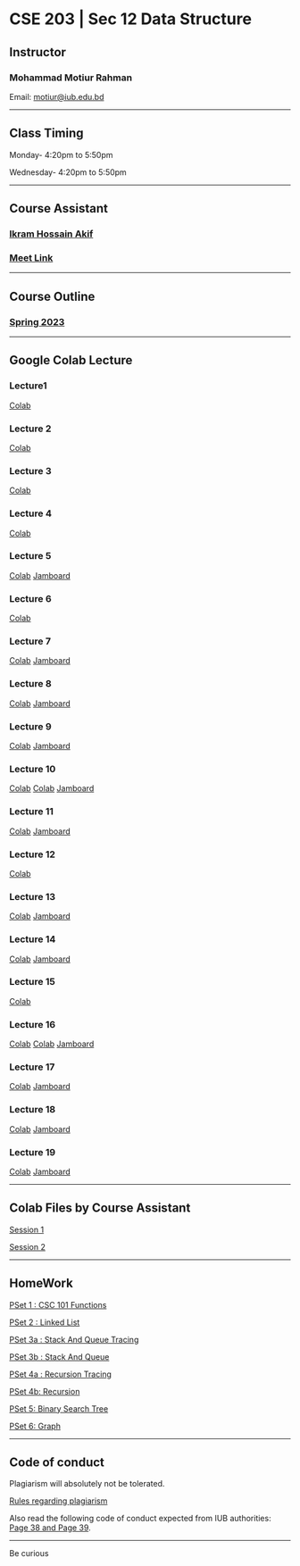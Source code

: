 # CSE 203 | Sec 12 Data Structure

## Instructor
### Mohammad Motiur Rahman
Email: motiur@iub.edu.bd

* * *

## Class Timing

Monday- 4:20pm to 5:50pm

Wednesday- 4:20pm to 5:50pm

* * *

## Course Assistant
### [Ikram Hossain Akif](mailto:2130734@iub.edu.bd)
### [Meet Link](https://meet.google.com/oct-ptzn-qbj) 

* * *

## Course Outline

### [Spring 2023](https://drive.google.com/file/d/1z54mqMOghtS7a8FLOoKlwdsRTY9zzTQS/view?usp=sharing)

* * *

## Google Colab Lecture 

### Lecture1

[Colab](https://colab.research.google.com/drive/16u2FJlFIHA-PnizMfVaMIs9kgN2iyOwf?usp=sharing)

### Lecture 2

[Colab](https://colab.research.google.com/drive/1LkM8C177yFEQcau9R_ZPWS1anK5ZoorI?usp=sharing)

### Lecture 3

[Colab](https://colab.research.google.com/drive/1S--h9Fyc2Xd_sGxoJQdGXMya0ob-Woy-?usp=sharing)

### Lecture 4

[Colab](https://colab.research.google.com/drive/1u_6mEFvgRJ9BeVCoVZZ62kLOu3BmQq0D?usp=sharing)

### Lecture 5

[Colab](https://colab.research.google.com/drive/1fmLvEup8H3TK0Ctq6cCC63o7M7MgFuE7?usp=sharing)
[Jamboard](https://jamboard.google.com/d/1AIcdyGTRBaTosJ6KJJsqV0waIfW9jrzSRhKylnuU6pU/edit?usp=sharing)

### Lecture 6

[Colab](https://colab.research.google.com/drive/1ZlDQNf19wjz5yB6zuQZsOvRneK1YAk6j?usp=sharing)


### Lecture 7

[Colab](https://colab.research.google.com/drive/1RVCWo8A7d9pGiyFQUcBbaps61d6ya4b2?usp=sharing)
[Jamboard](https://jamboard.google.com/d/1NbFfttj_zKBJ2QMub6CnTWaa_PFrlQB8_GIqiS85mWQ/edit?usp=sharing)

### Lecture 8

[Colab](https://colab.research.google.com/drive/1vLB6bAtOttNy5qZDn_DItJz1pOBM36Gf?usp=sharing)
[Jamboard](https://jamboard.google.com/d/1bUZi3HGKH0--KEohhWqGtGwZT32QB8A8dXvGqLi4DgE/edit?usp=sharing)

### Lecture 9

[Colab](https://colab.research.google.com/drive/1vTi8s4pvXSv4Lb4xSPCqYP2Lv_HqOQA1?usp=sharing)
[Jamboard](https://jamboard.google.com/d/1y7k9xhB_e092nXZ5hzABESEtP89btHgwz2fq29MnWFE/edit?usp=sharing)

### Lecture 10

[Colab](https://colab.research.google.com/drive/1grkMfpOPqhfzC-6gU4Lxx5-ySQe5Q1Iv?usp=sharing)
[Colab](https://colab.research.google.com/drive/1O4xuY7chvODdMZ9erXAf6Cm9EVfD4AZ0?usp=sharing)
[Jamboard](https://jamboard.google.com/d/1JY1xn0K6wPAlQnYQOhNTqyvMMm_2OOGB7THumKhoPUw/edit?usp=sharing)

### Lecture 11

[Colab](https://colab.research.google.com/drive/1FXOUnp5BLEZramlgw-pQbLLFSvGhwx__?usp=sharing)
[Jamboard](https://jamboard.google.com/d/1EzAvqsvwRjn9QzORgnVfb3P1qxIb17V66VWyXaSOuCw/edit?usp=sharing)

### Lecture 12

[Colab](https://colab.research.google.com/drive/1Tb46LQc27KN7jppukw-oYFjSI6HyFbYO?usp=sharing)

### Lecture 13

[Colab](https://colab.research.google.com/drive/1-LyA3obo1FG_ykObhedBRv4GDy61gN6z?usp=sharing)
[Jamboard](https://jamboard.google.com/d/1einUhqMgK6lfKMFL7sBr48vHr1Yqj0RD_80WXW7HnJQ/edit?usp=sharing)

### Lecture 14

[Colab](https://colab.research.google.com/drive/1U5u-Rqb9BSnfqb-Sc_dye3aWFzWAZkJ5?usp=sharing)
[Jamboard](https://jamboard.google.com/d/1WrAPo4xtXl4EwUMEHLiIKKjDPe0N2zUYu1yOhsxHzAQ/edit?usp=sharing)

### Lecture 15

[Colab](https://colab.research.google.com/drive/1Rw1jtYUAQNB9VREwJ_loTjCq0sSK4Y-b?usp=sharing)

### Lecture 16

[Colab](https://colab.research.google.com/drive/1XzyjE-fqz7SRCpDAuBQbbjNPl9dwK4yA?usp=sharing)
[Colab](https://colab.research.google.com/drive/10YtHYX7-dmUpLaFJheTx-LuBJQlhx9HO?usp=sharing)
[Jamboard](https://jamboard.google.com/d/1OTvTuyCl9rwvuoSVHO8b6PuhAICAVitvVmEYs1Ucj68/edit?usp=sharing)

### Lecture 17

[Colab](https://colab.research.google.com/drive/1Oz56ZYNIB7sT6OZGFpPSUoL_zwJx7zDw?usp=sharing)
[Jamboard](https://jamboard.google.com/d/16Nje7UUu3t2BlIc1pZAeQ0R1E5738PQ1Xb1vrTHhzCs/edit?usp=sharing)

### Lecture 18

[Colab](https://colab.research.google.com/drive/1FuCwChw78u4mf1HDTF1bDs29-z1rUxAQ?usp=sharing)
[Jamboard](https://jamboard.google.com/d/1rrSB040pY8qwWsuFLNfZIX3t6DcxrzTU16tvavEDZ7M/edit?usp=sharing)

### Lecture 19

[Colab](https://colab.research.google.com/drive/1HS9pjQihxAkjYZHAdRKc7_sXPpYNujOY?usp=sharing)
[Jamboard](https://jamboard.google.com/d/1-YG39YWPbN7JoeCgs8WCFdutRb160X_uNFLCmjgN2qs/edit?usp=sharing)



* * * 

## Colab Files by Course Assistant

[Session 1](https://colab.research.google.com/drive/17IMYoDryS2E8UHSiFWzX69ECWR3_CNzT?usp=sharing)

[Session 2](https://colab.research.google.com/drive/17IMYoDryS2E8UHSiFWzX69ECWR3_CNzT?usp=sharing)

* * *
## HomeWork

[PSet 1 : CSC 101 Functions](https://colab.research.google.com/drive/1V3JRlkX6HqPavuW0QIplfgzvcSbQ94DH)

[PSet 2 : Linked List](https://colab.research.google.com/drive/1V3sWECeHWl4mXxv9FdYr4fBVejZGu2M5)

[PSet 3a : Stack And Queue Tracing](https://docs.google.com/document/d/1sJu3j-EPPUj0ubxTcc5X8ZI4kagRtxSvlw9EVPQfL9s/edit?usp=sharing)

[PSet 3b : Stack And Queue](https://colab.research.google.com/drive/1Ah8XmS4YYeKAEfWthp86a0KQceZ2uXAb?usp=sharing)

[PSet 4a : Recursion Tracing](https://docs.google.com/document/d/1HpLixQvPuxICBGI3vM-FQzScHGGZierq4v2T4c1PD-s/edit?usp=sharing)

[PSet 4b: Recursion](https://colab.research.google.com/drive/14ixE5tAY86nyyfNghzZ7eeSRem9xKBZJ?usp=sharing)

[PSet 5: Binary Search Tree](https://colab.research.google.com/drive/1Es0Covq5ib5bHSxSFhA4hKoNRTDcpiAI?usp=sharing)

[PSet 6: Graph](https://docs.google.com/document/d/1N1yCI6xMQOUl4pd712Wtjs_WB6stzlZSyj5G57miZWY/edit?usp=sharing)

* * * 
## Code of conduct

Plagiarism will absolutely not be tolerated.

[Rules regarding plagiarism](https://www.plagiarism.org/article/what-is-plagiarism)

Also read the following code of conduct expected from IUB authorities: [Page 38 and Page 39](http://www.iub.edu.bd/files/Greenbook,sp19.f.pdf).

* * *   
Be curious
